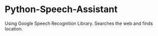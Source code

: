 # Python-Speech-Assistant

Using Google Speech Recognition Library. Searches the web and finds location.
